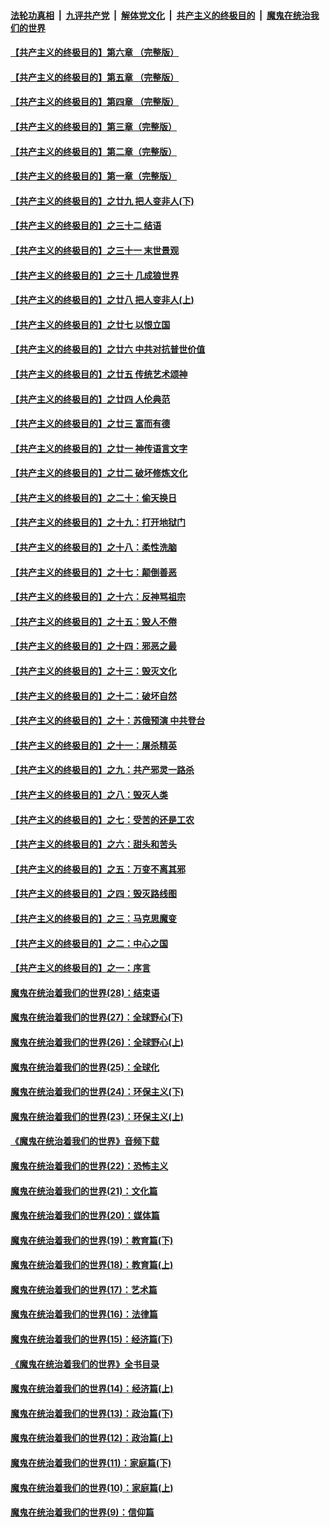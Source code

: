 ####  [法轮功真相](../../../../basic/blob/master/README.md?t=09100239) &nbsp;|&nbsp; [九评共产党](../../../../9ping.md/blob/master/README.md?t=09100239) &nbsp;|&nbsp; [解体党文化](../../../../jtdwh.md/blob/master/README.md?t=09100239)  &nbsp;|&nbsp; [共产主义的终极目的](../../../../gczydzjmd.md/blob/master/README.md?t=09100239) &nbsp;|&nbsp; [魔鬼在统治我们的世界](../../../../mgztzwmdsj.md/blob/master/README.md?t=09100239) 

#### [【共产主义的终极目的】第六章 （完整版）](../pages/nsc422/n11428913.md?t=09100239) 

#### [【共产主义的终极目的】第五章 （完整版）](../pages/nsc422/n11428912.md?t=09100239) 

#### [【共产主义的终极目的】第四章 （完整版）](../pages/nsc422/n11428907.md?t=09100239) 

#### [【共产主义的终极目的】第三章（完整版）](../pages/nsc422/n11428848.md?t=09100239) 

#### [【共产主义的终极目的】第二章（完整版）](../pages/nsc422/n11428831.md?t=09100239) 

#### [【共产主义的终极目的】第一章（完整版）](../pages/nsc422/n11417651.md?t=09100239) 

#### [【共产主义的终极目的】之廿九 把人变非人(下)](../pages/nsc422/n11344140.md?t=09100239) 

#### [【共产主义的终极目的】之三十二 结语](../pages/nsc422/n11360535.md?t=09100239) 

#### [【共产主义的终极目的】之三十一 末世景观](../pages/nsc422/n11351129.md?t=09100239) 

#### [【共产主义的终极目的】之三十 几成狼世界](../pages/nsc422/n11348280.md?t=09100239) 

#### [【共产主义的终极目的】之廿八 把人变非人(上)](../pages/nsc422/n11340492.md?t=09100239) 

#### [【共产主义的终极目的】之廿七 以恨立国](../pages/nsc422/n11336944.md?t=09100239) 

#### [【共产主义的终极目的】之廿六 中共对抗普世价值](../pages/nsc422/n11324785.md?t=09100239) 

#### [【共产主义的终极目的】之廿五 传统艺术颂神](../pages/nsc422/n11296396.md?t=09100239) 

#### [【共产主义的终极目的】之廿四 人伦典范](../pages/nsc422/n11296397.md?t=09100239) 

#### [【共产主义的终极目的】之廿三 富而有德](../pages/nsc422/n11283598.md?t=09100239) 

#### [【共产主义的终极目的】之廿一 神传语言文字](../pages/nsc422/n11263265.md?t=09100239) 

#### [【共产主义的终极目的】之廿二 破坏修炼文化](../pages/nsc422/n11245728.md?t=09100239) 

#### [【共产主义的终极目的】之二十：偷天换日](../pages/nsc422/n11238846.md?t=09100239) 

#### [【共产主义的终极目的】之十九：打开地狱门](../pages/nsc422/n11206376.md?t=09100239) 

#### [【共产主义的终极目的】之十八：柔性洗脑](../pages/nsc422/n11199994.md?t=09100239) 

#### [【共产主义的终极目的】之十七：颠倒善恶](../pages/nsc422/n11179782.md?t=09100239) 

#### [【共产主义的终极目的】之十六：反神骂祖宗](../pages/nsc422/n11166798.md?t=09100239) 

#### [【共产主义的终极目的】之十五：毁人不倦](../pages/nsc422/n11166792.md?t=09100239) 

#### [【共产主义的终极目的】之十四：邪恶之最](../pages/nsc422/n11150249.md?t=09100239) 

#### [【共产主义的终极目的】之十三：毁灭文化](../pages/nsc422/n11135227.md?t=09100239) 

#### [【共产主义的终极目的】之十二：破坏自然](../pages/nsc422/n11135214.md?t=09100239) 

#### [【共产主义的终极目的】之十：苏俄预演 中共登台](../pages/nsc422/n11118424.md?t=09100239) 

#### [【共产主义的终极目的】之十一：屠杀精英](../pages/nsc422/n11118442.md?t=09100239) 

#### [【共产主义的终极目的】之九：共产邪灵一路杀](../pages/nsc422/n11114139.md?t=09100239) 

#### [【共产主义的终极目的】之八：毁灭人类](../pages/nsc422/n11108503.md?t=09100239) 

#### [【共产主义的终极目的】之七：受苦的还是工农](../pages/nsc422/n11101809.md?t=09100239) 

#### [【共产主义的终极目的】之六：甜头和苦头](../pages/nsc422/n11096971.md?t=09100239) 

#### [【共产主义的终极目的】之五：万变不离其邪](../pages/nsc422/n11091285.md?t=09100239) 

#### [【共产主义的终极目的】之四：毁灭路线图](../pages/nsc422/n11086284.md?t=09100239) 

#### [【共产主义的终极目的】之三：马克思魔变](../pages/nsc422/n11061941.md?t=09100239) 

#### [【共产主义的终极目的】之二：中心之国](../pages/nsc422/n11047728.md?t=09100239) 

#### [【共产主义的终极目的】之一：序言](../pages/nsc422/n11086077.md?t=09100239) 

#### [魔鬼在统治着我们的世界(28)：结束语](../pages/nsc422/n10936246.md?t=09100239) 

#### [魔鬼在统治着我们的世界(27)：全球野心(下)](../pages/nsc422/n10928319.md?t=09100239) 

#### [魔鬼在统治着我们的世界(26)：全球野心(上)](../pages/nsc422/n10900318.md?t=09100239) 

#### [魔鬼在统治着我们的世界(25)：全球化](../pages/nsc422/n10788205.md?t=09100239) 

#### [魔鬼在统治着我们的世界(24)：环保主义(下)](../pages/nsc422/n10695307.md?t=09100239) 

#### [魔鬼在统治着我们的世界(23)：环保主义(上)](../pages/nsc422/n10688613.md?t=09100239) 

#### [《魔鬼在统治着我们的世界》音频下载](../pages/nsc422/n10635553.md?t=09100239) 

#### [魔鬼在统治着我们的世界(22)：恐怖主义](../pages/nsc422/n10614727.md?t=09100239) 

#### [魔鬼在统治着我们的世界(21)：文化篇](../pages/nsc422/n10597706.md?t=09100239) 

#### [魔鬼在统治着我们的世界(20)：媒体篇](../pages/nsc422/n10586579.md?t=09100239) 

#### [魔鬼在统治着我们的世界(19)：教育篇(下)](../pages/nsc422/n10564808.md?t=09100239) 

#### [魔鬼在统治着我们的世界(18)：教育篇(上)](../pages/nsc422/n10526970.md?t=09100239) 

#### [魔鬼在统治着我们的世界(17)：艺术篇](../pages/nsc422/n10499093.md?t=09100239) 

#### [魔鬼在统治着我们的世界(16)：法律篇](../pages/nsc422/n10485969.md?t=09100239) 

#### [魔鬼在统治着我们的世界(15)：经济篇(下)](../pages/nsc422/n10469975.md?t=09100239) 

#### [《魔鬼在统治着我们的世界》全书目录](../pages/nsc422/n10464261.md?t=09100239) 

#### [魔鬼在统治着我们的世界(14)：经济篇(上)](../pages/nsc422/n10457370.md?t=09100239) 

#### [魔鬼在统治着我们的世界(13)：政治篇(下)](../pages/nsc422/n10448270.md?t=09100239) 

#### [魔鬼在统治着我们的世界(12)：政治篇(上)](../pages/nsc422/n10444576.md?t=09100239) 

#### [魔鬼在统治着我们的世界(11)：家庭篇(下)](../pages/nsc422/n10440961.md?t=09100239) 

#### [魔鬼在统治着我们的世界(10)：家庭篇(上)](../pages/nsc422/n10435448.md?t=09100239) 

#### [魔鬼在统治着我们的世界(9)：信仰篇](../pages/nsc422/n10432159.md?t=09100239) 

